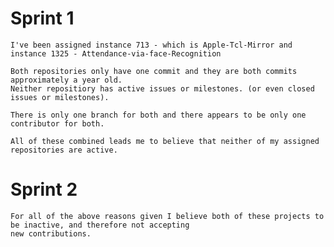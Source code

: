 # Sprint 1

    I've been assigned instance 713 - which is Apple-Tcl-Mirror and instance 1325 - Attendance-via-face-Recognition  

    Both repositories only have one commit and they are both commits approximately a year old.  
    Neither repositiory has active issues or milestones. (or even closed issues or milestones).  

    There is only one branch for both and there appears to be only one contributor for both.  

    All of these combined leads me to believe that neither of my assigned repositories are active.
    
 # Sprint 2
 
    For all of the above reasons given I believe both of these projects to be inactive, and therefore not accepting  
    new contributions.
